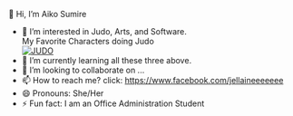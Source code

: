 👋 Hi, I’m Aiko Sumire
  - 👀 I’m interested in Judo, Arts, and Software.
     <summary>My Favorite Characters doing Judo</summary>
    <picture><a href="https://ibb.co/TcWNHFt"><img src="https://i.ibb.co/TcWNHFt/JUDO.png" alt="JUDO" border="0"></a>
- 🌱 I’m currently learning all these three above.
- 💞️ I’m looking to collaborate on ...
- 📫 How to reach me? click: https://www.facebook.com/jellaineeeeeee
- 😄 Pronouns: She/Her
- ⚡ Fun fact: I am an Office Administration Student

<!---
AikoSumire/AikoSumire is a ✨ special ✨ repository because its `README.md` (this file) appears on your GitHub profile.
You can click the Preview link to take a look at your changes.
--->
